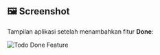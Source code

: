 ## 🖼️ Screenshot

Tampilan aplikasi setelah menambahkan fitur **Done**:

![Todo Done Feature](./src/assets/todo-done.png)
